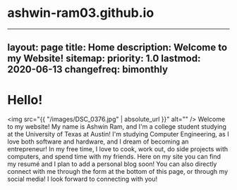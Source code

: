 # ashwin-ram03.github.io
---
layout: page
title: Home
description: Welcome to my Website!
sitemap:
    priority: 1.0
    lastmod: 2020-06-13
    changefreq: bimonthly
---

# Hello!
<span class="image left"><span class="image fit"><img src="{{ "/images/DSC_0376.jpg" | absolute_url }}" alt="" /></span></span>
Welcome to my website! My name is Ashwin Ram, and I'm a college student studying at the University of Texas at Austin!
I'm studying Computer Engineering, as I love both software and hardware, and I dream of becoming an entrepreneur! 
In my free time, I love to cook, work out, do side projects with computers, and spend time with my friends. Here on my site you can find
my resumé and I plan to add a personal blog soon! You can also directly connect with me through the form at the bottom of this page, or through my social media! 
I look forward to connecting with you!
